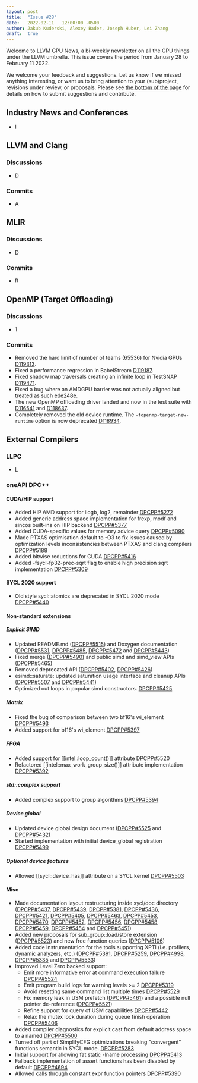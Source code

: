 ```yaml
---
layout: post
title:  "Issue #28"
date:   2022-02-11   12:00:00 -0500
author: Jakub Kuderski, Alexey Bader, Joseph Huber, Lei Zhang
draft:  true
---
```


Welcome to LLVM GPU News, a bi-weekly newsletter on all the GPU things under the LLVM umbrella.
This issue covers the period from January 28 to February 11 2022.

We welcome your feedback and suggestions. Let us know if we missed anything interesting, or want us to bring attention to your (sub)project, revisions under review, or proposals. Please see [the bottom of the page](https://llvm-gpu-news.github.io/about/) for details on how to submit suggestions and contribute.


## Industry News and Conferences

*  I

##  LLVM and Clang

### Discussions

*  D

### Commits

*  A


## MLIR

### Discussions

*  D

### Commits

*  R

## OpenMP (Target Offloading)

### Discussions

*  1

### Commits

*  Removed the hard limit of number of teams (65536) for Nvidia GPUs [D119313](https://reviews.llvm.org/D119313).
*  Fixed a performance regression in BabelStream [D119187](https://reviews.llvm.org/D119187).
*  Fixed shadow map traversals creating an infinite loop in TestSNAP [D119471](https://reviews.llvm.org/D119471).
*  Fixed a bug where an AMDGPU barrier was not actually aligned but treated as such [ede248e](https://github.com/llvm/llvm-project/commit/ede248e614bb2c232b7b1815829eb3d5c1aab1e4).
*  The new OpenMP offloading driver landed and now in the test suite with [D116541](https://reviews.llvm.org/D116541) and [D118637](https://reviews.llvm.org/D118637).
*  Completely removed the old device runtime. The `-fopenmp-target-new-runtime` option is now deprecated [D118934](https://reviews.llvm.org/D118934).

## External Compilers

### LLPC

*  L

### oneAPI DPC++

#### CUDA/HIP support

* Added HIP AMD support for ilogb, log2, remainder [DPCPP#5272](https://github.com/intel/llvm/pull/5272)
* Added generic address space implementation for frexp, modf and sincos built-ins on HIP backend [DPCPP#5377](https://github.com/intel/llvm/pull/5377)
* Added CUDA-specific values for memory advice query [DPCPP#5090](https://github.com/intel/llvm/pull/5090)
* Made PTXAS optimisation default to -O3 to fix issues caused by optimization levels inconsistencies between PTXAS and clang compilers [DPCPP#5188](https://github.com/intel/llvm/pull/5188)
* Added bitwise reductions for CUDA [DPCPP#5416](https://github.com/intel/llvm/pull/5416)
* Added -fsycl-fp32-prec-sqrt flag to enable high precision sqrt implementation [DPCPP#5309](https://github.com/intel/llvm/pull/5309)

#### SYCL 2020 support

* Old style sycl::atomics are deprecated in SYCL 2020 mode [DPCPP#5440](https://github.com/intel/llvm/pull/5440)

#### Non-standard extensions

##### Explicit SIMD

* Updated README.md ([DPCPP#5515](https://github.com/intel/llvm/pull/5515)) and Doxygen documentation ([DPCPP#5531](https://github.com/intel/llvm/pull/5531), [DPCPP#5485](https://github.com/intel/llvm/pull/5485), [DPCPP#5472](https://github.com/intel/llvm/pull/5472) and [DPCPP#5443](https://github.com/intel/llvm/pull/5443))
* Fixed merge ([DPCPP#5490](https://github.com/intel/llvm/pull/5490)) and public simd and simd_view APIs ([DPCPP#5465](https://github.com/intel/llvm/pull/5465))
* Removed deprecated API ([DPCPP#5402](https://github.com/intel/llvm/pull/5402), [DPCPP#5426](https://github.com/intel/llvm/pull/5426))
* esimd::saturate: updated saturation usage interface and cleanup APIs ([DPCPP#5507](https://github.com/intel/llvm/pull/5507) and [DPCPP#5441](https://github.com/intel/llvm/pull/5441))
* Optimized out loops in popular simd constructors. [DPCPP#5425](https://github.com/intel/llvm/pull/5425)

##### Matrix

* Fixed the bug of comparison between two bf16's wi_element [DPCPP#5493](https://github.com/intel/llvm/pull/5493)
* Added support for bf16's wi_element [DPCPP#5397](https://github.com/intel/llvm/pull/5397)

##### FPGA

* Added support for [[intel::loop_count()]] attribute [DPCPP#5520](https://github.com/intel/llvm/pull/5520)
* Refactored [[intel::max_work_group_size()]] attribute implementation [DPCPP#5392](https://github.com/intel/llvm/pull/5392)

##### std::complex support

* Added complex support to group algorithms [DPCPP#5394](https://github.com/intel/llvm/pull/5394)

##### Device global

* Updated device global design document ([DPCPP#5525](https://github.com/intel/llvm/pull/5525) and [DPCPP#5432](https://github.com/intel/llvm/pull/5432))
* Started implementation with initial device_global registration [DPCPP#5499](https://github.com/intel/llvm/pull/5499)

##### Optional device features

* Allowed [[sycl::device_has]] attribute on a SYCL kernel [DPCPP#5503](https://github.com/intel/llvm/pull/5503)

#### Misc

* Made documentation layout restructuring inside sycl/doc directory ([DPCPP#5437](https://github.com/intel/llvm/pull/5437), [DPCPP#5439](https://github.com/intel/llvm/pull/5439), [DPCPP#5381](https://github.com/intel/llvm/pull/5381), [DPCPP#5436](https://github.com/intel/llvm/pull/5436), [DPCPP#5421](https://github.com/intel/llvm/pull/5421), [DPCPP#5405](https://github.com/intel/llvm/pull/5405), [DPCPP#5463](https://github.com/intel/llvm/pull/5463), [DPCPP#5453](https://github.com/intel/llvm/pull/5453), [DPCPP#5470](https://github.com/intel/llvm/pull/5470), [DPCPP#5452](https://github.com/intel/llvm/pull/5452), [DPCPP#5456](https://github.com/intel/llvm/pull/5456), [DPCPP#5458](https://github.com/intel/llvm/pull/5458), [DPCPP#5459](https://github.com/intel/llvm/pull/5459), [DPCPP#5454](https://github.com/intel/llvm/pull/5454) and [DPCPP#5451](https://github.com/intel/llvm/pull/5451))
* Added new proposals for sub_group::load/store extension ([DPCPP#5523](https://github.com/intel/llvm/pull/5523)) and new free function queries ([DPCPP#5106](https://github.com/intel/llvm/pull/5106))
* Added code instrumentation for the tools supporting XPTI (i.e. profilers, dynamic analyzers, etc.)
([DPCPP#5391](https://github.com/intel/llvm/pull/5391), [DPCPP#5259](https://github.com/intel/llvm/pull/5259), [DPCPP#4998](https://github.com/intel/llvm/pull/4998), [DPCPP#5335](https://github.com/intel/llvm/pull/5335) and [DPCPP#5533](https://github.com/intel/llvm/pull/5533))
* Improved Level Zero backed support:
  * Emit more informative error at command execution failure [DPCPP#5524](https://github.com/intel/llvm/pull/5524)
  * Emit program build logs for warning levels >= 2 [DPCPP#5319](https://github.com/intel/llvm/pull/5319)
  * Avoid resetting same command list multiple times [DPCPP#5529](https://github.com/intel/llvm/pull/5529)
  * Fix memory leak in USM prefetch ([DPCPP#5461](https://github.com/intel/llvm/pull/5461)) and a possible null pointer de-reference ([DPCPP#5521](https://github.com/intel/llvm/pull/5521))
  * Refine support for query of USM capabilities [DPCPP#5442](https://github.com/intel/llvm/pull/5442)
  * Relax the mutex lock duration during queue finish operation [DPCPP#5406](https://github.com/intel/llvm/pull/5406)
* Added compiler diagnostics for explicit cast from default address space to a named [DPCPP#5500](https://github.com/intel/llvm/pull/5500)
* Turned off part of SimplifyCFG optimizations breaking "convergent" functions semantic in SYCL mode. [DPCPP#5283](https://github.com/intel/llvm/pull/5283)
* Initial support for allowing fat static -lname processing [DPCPP#5413](https://github.com/intel/llvm/pull/5413)
* Fallback implementation of assert functions has been disabled by default [DPCPP#4694](https://github.com/intel/llvm/pull/4694)
* Allowed calls through constant expr function pointers [DPCPP#5390](https://github.com/intel/llvm/pull/5390)
